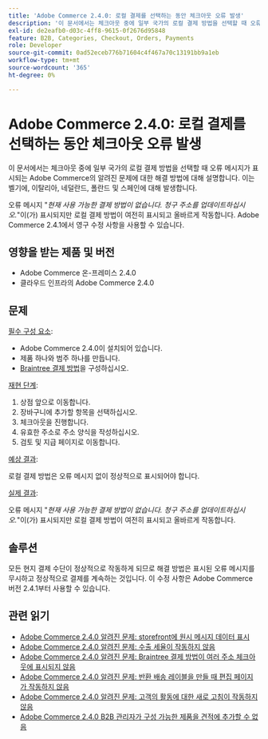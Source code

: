 ```yaml
---
title: 'Adobe Commerce 2.4.0: 로컬 결제를 선택하는 동안 체크아웃 오류 발생'
description: '이 문서에서는 체크아웃 중에 일부 국가의 로컬 결제 방법을 선택할 때 오류 메시지가 표시되는 Adobe Commerce의 알려진 문제에 대한 해결 방법에 대해 설명합니다. 이는 벨기에, 이탈리아, 네덜란드, 폴란드 및 스페인에 대해 발생합니다.'
exl-id: de2eafb0-d03c-4ff8-9615-0f2676d95848
feature: B2B, Categories, Checkout, Orders, Payments
role: Developer
source-git-commit: 0ad52eceb776b71604c4f467a70c13191bb9a1eb
workflow-type: tm+mt
source-wordcount: '365'
ht-degree: 0%

---
```


# Adobe Commerce 2.4.0: 로컬 결제를 선택하는 동안 체크아웃 오류 발생

이 문서에서는 체크아웃 중에 일부 국가의 로컬 결제 방법을 선택할 때 오류 메시지가 표시되는 Adobe Commerce의 알려진 문제에 대한 해결 방법에 대해 설명합니다. 이는 벨기에, 이탈리아, 네덜란드, 폴란드 및 스페인에 대해 발생합니다.

오류 메시지 &quot;*현재 사용 가능한 결제 방법이 없습니다. 청구 주소를 업데이트하십시오.*&quot;이(가) 표시되지만 로컬 결제 방법이 여전히 표시되고 올바르게 작동합니다. Adobe Commerce 2.4.1에서 영구 수정 사항을 사용할 수 있습니다.

## 영향을 받는 제품 및 버전

* Adobe Commerce 온-프레미스 2.4.0
* 클라우드 인프라의 Adobe Commerce 2.4.0

## 문제

<u>필수 구성 요소</u>:

* Adobe Commerce 2.4.0이 설치되어 있습니다.
* 제품 하나와 범주 하나를 만듭니다.
* [Braintree 결제 방법](https://devdocs.magento.com/guides/v2.4/graphql/payment-methods/braintree.html)을 구성하십시오.

<u>재현 단계</u>:

1. 상점 앞으로 이동합니다.
1. 장바구니에 추가할 항목을 선택하십시오.
1. 체크아웃을 진행합니다.
1. 유효한 주소로 주소 양식을 작성하십시오.
1. 검토 및 지급 페이지로 이동합니다.

<u>예상 결과</u>:

로컬 결제 방법은 오류 메시지 없이 정상적으로 표시되어야 합니다.

<u>실제 결과</u>:

오류 메시지 &quot;*현재 사용 가능한 결제 방법이 없습니다. 청구 주소를 업데이트하십시오.*&quot;이(가) 표시되지만 로컬 결제 방법이 여전히 표시되고 올바르게 작동합니다.

## 솔루션

모든 현지 결제 수단이 정상적으로 작동하게 되므로 해결 방법은 표시된 오류 메시지를 무시하고 정상적으로 결제를 계속하는 것입니다. 이 수정 사항은 Adobe Commerce 버전 2.4.1부터 사용할 수 있습니다.

## 관련 읽기

* [Adobe Commerce 2.4.0 알려진 문제: storefront에 원시 메시지 데이터 표시](/help/troubleshooting/storefront/magento-2-4-0-issue-storefront-raw-message-data-display.md)
* [Adobe Commerce 2.4.0 알려진 문제: 수출 세율이 작동하지 않음](/help/troubleshooting/miscellaneous/magento-2-4-0-known-issue-export-tax-rates-does-not-work.md)
* [Adobe Commerce 2.4.0 알려진 문제: Braintree 결제 방법이 여러 주소 체크아웃에 표시되지 않음](/help/troubleshooting/payments/magento-2-4-0-braintree-not-in-multiple-addresses-checkout.md)
* [Adobe Commerce 2.4.0 알려진 문제: 반환 배송 레이블을 만들 때 편집 페이지가 작동하지 않음](/help/troubleshooting/known-issues-patches-attached/magento-2-4-0-patch-returns-shipping-label-creation-issue.md)
* [Adobe Commerce 2.4.0 알려진 문제: 고객의 활동에 대한 새로 고침이 작동하지 않음](/help/troubleshooting/miscellaneous/magento-2-4-0-refresh-on-customer-activities-does-not-work.md)
* [Adobe Commerce 2.4.0 B2B 관리자가 구성 가능한 제품을 견적에 추가할 수 없음](/help/troubleshooting/miscellaneous/magento-2-4-0-b2b-admin-can-t-add-configurable-product-to-quote.md)
